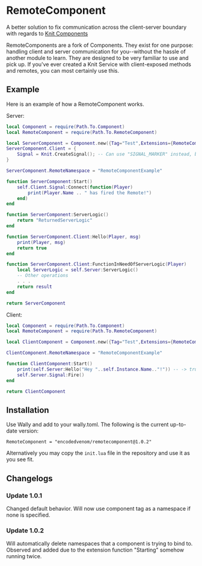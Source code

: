 # RemoteComponent

A better solution to fix communication across the client-server boundary with regards to [Knit Components](https://sleitnick.github.io/RbxUtil/api/Component)

RemoteComponents are a fork of Components. They exist for one purpose: handling client and server communication for you--without the hassle of another module to learn. They are designed to be very familiar to use and pick up. If you've ever created a Knit Service with client-exposed methods and remotes, you can most certainly use this.

## Example

Here is an example of how a RemoteComponent works.

Server:
```lua
local Component = require(Path.To.Component)
local RemoteComponent = require(Path.To.RemoteComponent)

local ServerComponent = Component.new({Tag="Test",Extensions={RemoteComponent}})
ServerComponent.Client = {
    Signal = Knit.CreateSignal(); -- Can use "SIGNAL_MARKER" instead, but it's advised to use this method.
}

ServerComponent.RemoteNamespace = "RemoteComponentExample"

function ServerComponent:Start()
    self.Client.Signal:Connect(function(Player)
        print(Player.Name .. " has fired the Remote!")
    end)
end

function ServerComponent:ServerLogic()
    return "ReturnedServerLogic"
end

function ServerComponent.Client:Hello(Player, msg)
    print(Player, msg)
    return true
end

function ServerComponent.Client:FunctionInNeedOfServerLogic(Player)
    local ServerLogic = self.Server:ServerLogic()
    -- Other operations
    . . .
    return result
end

return ServerComponent
```

Client:
```lua
local Component = require(Path.To.Component)
local RemoteComponent = require(Path.To.RemoteComponent)

local ClientComponent = Component.new({Tag="Test",Extensions={RemoteComponent}})

ClientComponent.RemoteNamespace = "RemoteComponentExample"

function ClientComponent:Start()
    print(self.Server:Hello("Hey "..self.Instance.Name.."!")) -- -> true
    self.Server.Signal:Fire()
end

return ClientComponent
```

## Installation

Use Wally and add to your wally.toml. The following is the current up-to-date version:
```
RemoteComponent = "encodedvenom/remotecomponent@1.0.2"
```

Alternatively you may copy the `init.lua` file in the repository and use it as you see fit.

## Changelogs

### Update 1.0.1
Changed default behavior. Will now use component tag as a namespace if none is specified.

### Update 1.0.2
Will automatically delete namespaces that a component is trying to bind to. Observed and added due to the extension function "Starting" somehow running twice.